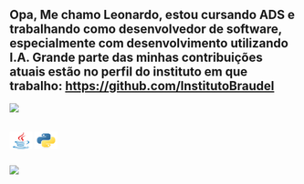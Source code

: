 ## Opa, Me chamo Leonardo, estou cursando ADS e trabalhando como desenvolvedor de software, especialmente com desenvolvimento utilizando I.A. Grande parte das minhas contribuições atuais estão no perfil do instituto em que trabalho: https://github.com/InstitutoBraudel

![](https://github-readme-stats.vercel.app/api?username=Leozs00&theme=tokyonight&hide_border=false&include_all_commits=false&count_private=false)<br/>

<div style="display: inline_block"><br>
   <img align="center" alt="Leonardo-java" height="30" width="40" src="https://raw.githubusercontent.com/devicons/devicon/master/icons/java/java-original.svg">
  <img align="center" alt="Leonardo-Python" height="30" width="40" src="https://raw.githubusercontent.com/devicons/devicon/master/icons/python/python-original.svg">
  
</div>

##

<div> 
 	 <a href="https://www.linkedin.com/in/leonardo-silva-993467259/" target="_blank"><img src="https://img.shields.io/badge/-LinkedIn-%230077B5?style=for-the-badge&logo=linkedin&logoColor=white" target="_blank"></a> 
</div>
